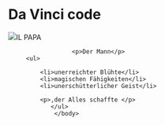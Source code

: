 
<html>
         <head>
              <meta charset="utf-8">  
            <title>Da Vinci</title>      
            <link href="scaling-modzilla.github.io" rel="stylesheet" type="text/css">        
         </head>  
             <body>
            <h1>Da Vinci code</h1>
                 <img src="http://samui-art-gallery.com/wp-content/uploads/2011/02/Leonardo_Da-Vinci-img1.jpg">IL PAPA
                      
                      <p>Der Mann</p>
         <ul>

             <li>unerreichter Blühte</li>
             <li>magischen Fähigkeiten</li>
             <li>unerschütterlicher Geist</li>

             <p>,der Alles schaffte </p>         
                </ul>
                 </body>
              
                  
</html>
